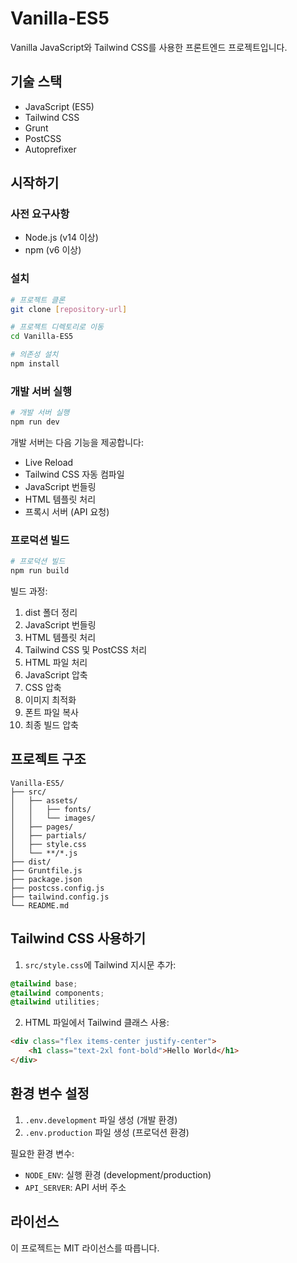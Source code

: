 # Vanilla-ES5

Vanilla JavaScript와 Tailwind CSS를 사용한 프론트엔드 프로젝트입니다.

## 기술 스택

- JavaScript (ES5)
- Tailwind CSS
- Grunt
- PostCSS
- Autoprefixer

## 시작하기

### 사전 요구사항

- Node.js (v14 이상)
- npm (v6 이상)

### 설치

```bash
# 프로젝트 클론
git clone [repository-url]

# 프로젝트 디렉토리로 이동
cd Vanilla-ES5

# 의존성 설치
npm install
```

### 개발 서버 실행

```bash
# 개발 서버 실행
npm run dev
```

개발 서버는 다음 기능을 제공합니다:

- Live Reload
- Tailwind CSS 자동 컴파일
- JavaScript 번들링
- HTML 템플릿 처리
- 프록시 서버 (API 요청)

### 프로덕션 빌드

```bash
# 프로덕션 빌드
npm run build
```

빌드 과정:

1. dist 폴더 정리
2. JavaScript 번들링
3. HTML 템플릿 처리
4. Tailwind CSS 및 PostCSS 처리
5. HTML 파일 처리
6. JavaScript 압축
7. CSS 압축
8. 이미지 최적화
9. 폰트 파일 복사
10. 최종 빌드 압축

## 프로젝트 구조

```
Vanilla-ES5/
├── src/
│   ├── assets/
│   │   ├── fonts/
│   │   └── images/
│   ├── pages/
│   ├── partials/
│   ├── style.css
│   └── **/*.js
├── dist/
├── Gruntfile.js
├── package.json
├── postcss.config.js
├── tailwind.config.js
└── README.md
```

## Tailwind CSS 사용하기

1. `src/style.css`에 Tailwind 지시문 추가:

```css
@tailwind base;
@tailwind components;
@tailwind utilities;
```

2. HTML 파일에서 Tailwind 클래스 사용:

```html
<div class="flex items-center justify-center">
	<h1 class="text-2xl font-bold">Hello World</h1>
</div>
```

## 환경 변수 설정

1. `.env.development` 파일 생성 (개발 환경)
2. `.env.production` 파일 생성 (프로덕션 환경)

필요한 환경 변수:

- `NODE_ENV`: 실행 환경 (development/production)
- `API_SERVER`: API 서버 주소

## 라이선스

이 프로젝트는 MIT 라이선스를 따릅니다.
